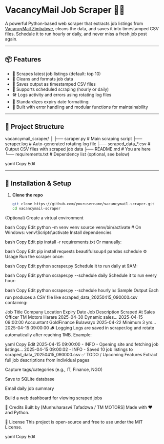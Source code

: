# VacancyMail Job Scraper 🕵️‍♂️

A powerful Python-based web scraper that extracts job listings from [VacancyMail Zimbabwe](https://vacancymail.co.zw/jobs/), cleans the data, and saves it into timestamped CSV files. Schedule it to run hourly or daily, and never miss a fresh job post again.

---

## 📦 Features

- 🔎 Scrapes latest job listings (default: top 10)
- 🧹 Cleans and formats job data
- 📁 Saves output as timestamped CSV files
- 📅 Supports scheduled scraping (hourly or daily)
- 🛠️ Logs activity and errors using rotating log files
- 📆 Standardizes expiry date formatting
- 🧪 Built with error handling and modular functions for maintainability

---

## 📂 Project Structure

vacancymail_scraper/ │ ├── scraper.py # Main scraping script ├── scraper.log # Auto-generated rotating log file ├── scraped_data_*.csv # Output CSV files with scraped job data ├── README.md # You are here └── requirements.txt # Dependency list (optional, see below)

yaml
Copy
Edit

---

## 🚀 Installation & Setup

1. **Clone the repo**
   ```bash
   git clone https://github.com/yourusername/vacancymail-scraper.git
   cd vacancymail-scraper
(Optional) Create a virtual environment

bash
Copy
Edit
python -m venv venv
source venv/bin/activate  # On Windows: venv\Scripts\activate
Install dependencies

bash
Copy
Edit
pip install -r requirements.txt
Or manually:

bash
Copy
Edit
pip install requests beautifulsoup4 pandas schedule
⚙️ Usage
Run the scraper once:

bash
Copy
Edit
python scraper.py
Schedule it to run daily at 9AM:

bash
Copy
Edit
python scraper.py --schedule daily
Schedule it to run every hour:

bash
Copy
Edit
python scraper.py --schedule hourly
📊 Sample Output
Each run produces a CSV file like scraped_data_20250415_090000.csv containing:


Job Title	Company	Location	Expiry Date	Job Description	Scraped At
Sales Officer	TM Motors	Harare	2025-04-30	Dynamic sales...	2025-04-15 09:00:00
Accountant	GoldFinance	Bulawayo	2025-04-22	Minimum 3 yrs...	2025-04-15 09:00:00
🪵 Logging
Logs are saved in scraper.log and rotate automatically after reaching 1MB. Example:

yaml
Copy
Edit
2025-04-15 09:00:00 - INFO - Opening site and fetching job listings...
2025-04-15 09:00:02 - INFO - Saved 10 job listings to scraped_data_20250415_090000.csv
✅ TODO / Upcoming Features
 Extract full job descriptions from individual pages

 Capture tags/categories (e.g., IT, Finance, NGO)

 Save to SQLite database

 Email daily job summary

 Build a web dashboard for viewing scraped jobs

🙌 Credits
Built by [Munhuharaswi Tafadzwa
 / TM MOTORS]
Made with ❤️ and Python.

📜 License
This project is open-source and free to use under the MIT License.

yaml
Copy
Edit
